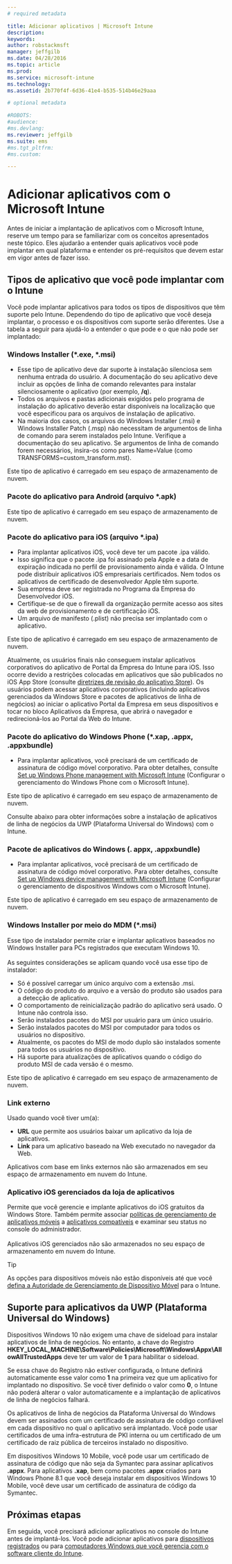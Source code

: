 ```yaml
---
# required metadata

title: Adicionar aplicativos | Microsoft Intune
description:
keywords:
author: robstackmsft
manager: jeffgilb
ms.date: 04/28/2016
ms.topic: article
ms.prod:
ms.service: microsoft-intune
ms.technology:
ms.assetid: 2b770f4f-6d36-41e4-b535-514b46e29aaa

# optional metadata

#ROBOTS:
#audience:
#ms.devlang:
ms.reviewer: jeffgilb
ms.suite: ems
#ms.tgt_pltfrm:
#ms.custom:

---
```


# Adicionar aplicativos com o Microsoft Intune
Antes de iniciar a implantação de aplicativos com o Microsoft Intune, reserve um tempo para se familiarizar com os conceitos apresentados neste tópico. Eles ajudarão a entender quais aplicativos você pode implantar em qual plataforma e entender os pré-requisitos que devem estar em vigor antes de fazer isso.

## Tipos de aplicativo que você pode implantar com o Intune
Você pode implantar aplicativos para todos os tipos de dispositivos que têm suporte pelo Intune. Dependendo do tipo de aplicativo que você deseja implantar, o processo e os dispositivos com suporte serão diferentes. Use a tabela a seguir para ajudá-lo a entender o que pode e o que não pode ser implantado:


### **Windows Installer (&#42;.exe, &#42;.msi)**
- Esse tipo de aplicativo deve dar suporte à instalação silenciosa sem nenhuma entrada do usuário. A documentação do seu aplicativo deve incluir as opções de linha de comando relevantes para instalar silenciosamente o aplicativo (por exemplo, **/q**).
- Todos os arquivos e pastas adicionais exigidos pelo programa de instalação do aplicativo deverão estar disponíveis na localização que você especificou para os arquivos de instalação de aplicativo.
- Na maioria dos casos, os arquivos do Windows Installer (.msi) e Windows Installer Patch (.msp) não necessitam de argumentos de linha de comando para serem instalados pelo Intune. Verifique a documentação do seu aplicativo. Se argumentos de linha de comando forem necessários, insira-os como pares Name=Value (como TRANSFORMS=custom_transform.mst).

Este tipo de aplicativo é carregado em seu espaço de armazenamento de nuvem.
### **Pacote do aplicativo para Android (arquivo &#42;.apk)**
Este tipo de aplicativo é carregado em seu espaço de armazenamento de nuvem.
### **Pacote do aplicativo para iOS (arquivo &#42;.ipa)**
- Para implantar aplicativos iOS, você deve ter um pacote .ipa válido.
- Isso significa que o pacote .ipa foi assinado pela Apple e a data de expiração indicada no perfil de provisionamento ainda é válida. O Intune pode distribuir aplicativos iOS empresariais certificados. Nem todos os aplicativos de certificado de desenvolvedor Apple têm suporte.
- Sua empresa deve ser registrada no Programa da Empresa do Desenvolvedor iOS.
- Certifique-se de que o firewall da organização permite acesso aos sites da web de provisionamento e de certificação iOS.
- Um arquivo de manifesto (.plist) não precisa ser implantado com o aplicativo.

Este tipo de aplicativo é carregado em seu espaço de armazenamento de nuvem.

Atualmente, os usuários finais não conseguem instalar aplicativos corporativos do aplicativo de Portal da Empresa do Intune para iOS. Isso ocorre devido a restrições colocadas em aplicativos que são publicados no iOS App Store (consulte [diretrizes de revisão do aplicativo Store](https://developer.apple.com/app-store/review/guidelines/)). Os usuários podem acessar aplicativos corporativos (incluindo aplicativos gerenciados da Windows Store e pacotes de aplicativos de linha de negócios) ao iniciar o aplicativo Portal da Empresa em seus dispositivos e tocar no bloco Aplicativos da Empresa, que abrirá o navegador e redirecioná-los ao Portal da Web do Intune.

### **Pacote do aplicativo do Windows Phone (&#42;.xap, .appx, .appxbundle)**
- Para implantar aplicativos, você precisará de um certificado de assinatura de código móvel corporativo. Para obter detalhes, consulte [Set up Windows Phone management with Microsoft Intune](set-up-windows-phone-management-with-microsoft-intune.md) (Configurar o gerenciamento do Windows Phone com o Microsoft Intune).

Este tipo de aplicativo é carregado em seu espaço de armazenamento de nuvem.

Consulte abaixo para obter informações sobre a instalação de aplicativos de linha de negócios da UWP (Plataforma Universal do Windows) com o Intune.

### **Pacote de aplicativos do Windows (. appx, .appxbundle)**
- Para implantar aplicativos, você precisará de um certificado de assinatura de código móvel corporativo. Para obter detalhes, consulte [Set up Windows device management with Microsoft Intune](set-up-windows-device-management-with-microsoft-intune.md) (Configurar o gerenciamento de dispositivos Windows com o Microsoft Intune).

Este tipo de aplicativo é carregado em seu espaço de armazenamento de nuvem.
### **Windows Installer por meio do MDM (&#42;.msi)**
Esse tipo de instalador permite criar e implantar aplicativos baseados no Windows Installer para PCs registrados que executam Windows 10.<br /><br />As seguintes considerações se aplicam quando você usa esse tipo de instalador:
- Só é possível carregar um único arquivo com a extensão .msi.
- O código do produto do arquivo e a versão do produto são usados para a detecção de aplicativo.
- O comportamento de reinicialização padrão do aplicativo será usado. O Intune não controla isso.
- Serão instalados pacotes do MSI por usuário para um único usuário.
- Serão instalados pacotes do MSI por computador para todos os usuários no dispositivo.
- Atualmente, os pacotes do MSI de modo duplo são instalados somente para todos os usuários no dispositivo.
- Há suporte para atualizações de aplicativos quando o código do produto MSI de cada versão é o mesmo.

Este tipo de aplicativo é carregado em seu espaço de armazenamento de nuvem.
### **Link externo**
Usado quando você tiver um(a):
- **URL** que permite aos usuários baixar um aplicativo da loja de aplicativos.
- **Link** para um aplicativo baseado na Web executado no navegador da Web.

Aplicativos com base em links externos não são armazenados em seu espaço de armazenamento em nuvem do Intune.
### **Aplicativo iOS gerenciados da loja de aplicativos**
Permite que você gerencie e implante aplicativos do iOS gratuitos da Windows Store. Também permite associar [políticas de gerenciamento de aplicativos móveis](configure-and-deploy-mobile-application-management-policies-in-the-microsoft-intune-console.md) a [aplicativos compatíveis](https://www.microsoft.com/en-us/server-cloud/products/microsoft-intune/partners.aspx) e examinar seu status no console do administrador.<br /><br />Aplicativos iOS gerenciados não são armazenados no seu espaço de armazenamento em nuvem do Intune.
> [!TIP]
> As opções para dispositivos móveis não estão disponíveis até que você [defina a Autoridade de Gerenciamento de Dispositivo Móvel](get-ready-to-enroll-devices-in-microsoft-intune.md) para o Intune.

## Suporte para aplicativos da UWP (Plataforma Universal do Windows)
Dispositivos Windows 10 não exigem uma chave de sideload para instalar aplicativos de linha de negócios. No entanto, a chave do Registro **HKEY_LOCAL_MACHINE\Software\Policies\Microsoft\Windows\Appx\AllowAllTrustedApps** deve ter um valor de **1** para habilitar o sideload.

Se essa chave do Registro não estiver configurada, o Intune definirá automaticamente esse valor como **1** na primeira vez que um aplicativo for implantado no dispositivo. Se você tiver definido o valor como **0**, o Intune não poderá alterar o valor automaticamente e a implantação de aplicativos de linha de negócios falhará.

Os aplicativos de linha de negócios da Plataforma Universal do Windows devem ser assinados com um certificado de assinatura de código confiável em cada dispositivo no qual o aplicativo será implantado. Você pode usar certificados de uma infra-estrutura de PKI interna ou um certificado de um certificado de raiz pública de terceiros instalado no dispositivo.

Em dispositivos Windows 10 Mobile, você pode usar um certificado de assinatura de código que não seja da Symantec para assinar aplicativos **.appx**. Para aplicativos **.xap**, bem como pacotes **.appx** criados para Windows Phone 8.1 que você deseja instalar em dispositivos Windows 10 Mobile, você deve usar um certificado de assinatura de código da Symantec.

## Próximas etapas 

Em seguida, você precisará adicionar aplicativos no console do Intune antes de implantá-los. Você pode adicionar aplicativos para [dispositivos registrados](add-apps-for-mobile-devices-in-microsoft-intune.md) ou para [computadores Windows que você gerencia com o software cliente do Intune](add-apps-for-windows-pcs-in-microsoft-intune.md).

<!--HONumber=May16_HO1-->


